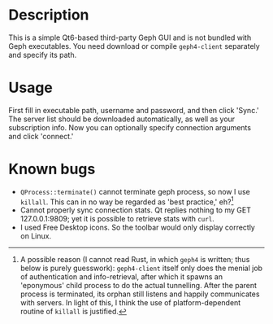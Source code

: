 # Description

This is a simple Qt6-based third-party Geph GUI and is not bundled with Geph executables. You need download or compile `geph4-client` separately and specify its path.

# Usage

First fill in executable path, username and password, and then click 'Sync.' The server list should be downloaded automatically, as well as your subscription info. Now you can optionally specify connection arguments and click 'connect.'

# Known bugs

- `QProcess::terminate()` cannot terminate geph process, so now I use `killall`. This can in no way be regarded as 'best practice,' eh?[^1]
- Cannot properly sync connection stats. Qt replies nothing to my GET 127.0.0.1:9809; yet it is possible to retrieve stats with `curl`.
- I used Free Desktop icons. So the toolbar would only display correctly on Linux.

[^1]: A possible reason (I cannot read Rust, in which `geph4` is written; thus below is purely guesswork): `geph4-client` itself only does the menial job of authentication and info-retrieval, after which it spawns an 'eponymous' child process to do the actual tunnelling. After the parent process is terminated, its orphan still listens and happily communicates with servers. In light of this, I think the use of platform-dependent routine of `killall` is justified.
